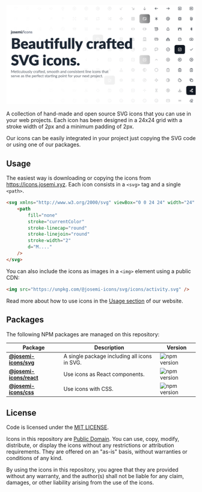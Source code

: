 ![josemi/icons header](./assets//og.png)

A collection of hand-made and open source SVG icons that you can use in your web projects. Each icon has been designed in a 24x24 grid with a stroke width of 2px and a minimum padding of 2px.

Our icons can be easily integrated in your project just copying the SVG code or using one of our packages.

## Usage

The easiest way is downloading or copying the icons from https://icons.josemi.xyz. Each icon consists in a `<svg>` tag and a single `<path>`.

```html
<svg xmlns="http://www.w3.org/2000/svg" viewBox="0 0 24 24" width="24" height="24">
    <path
        fill="none"
        stroke="currentColor"
        stroke-linecap="round"
        stroke-linejoin="round"
        stroke-width="2"
        d="M...."
    />
</svg>
```

You can also include the icons as images in a `<img>` element using a public CDN:

```html
<img src="https://unpkg.com/@josemi-icons/svg/icons/activity.svg" />
```

Read more about how to use icons in the [Usage section](https://icons.josemi.xyz/usage.html) of our website.

## Packages

The following NPM packages are managed on this repository:

| Package | Description | Version |
| ------- | ----------- | ------- |
| **[@josemi-icons/svg](./packages/svg)** | A single package including all icons in SVG. | ![npm version](https://badgen.net/npm/v/@josemi-icons/svg?labelColor=1d2734&color=21bf81) |
| **[@josemi-icons/react](./packages/react)** | Use icons as React components. | ![npm version](https://badgen.net/npm/v/@josemi-icons/react?labelColor=1d2734&color=21bf81) |
| **[@josemi-icons/css](./packages/css)** | Use icons with CSS. | ![npm version](https://badgen.net/npm/v/@josemi-icons/css?labelColor=1d2734&color=21bf81) |

## License

Code is licensed under the [MIT LICENSE](./LICENSE).

Icons in this repository are [Public Domain](https://creativecommons.org/publicdomain/zero/1.0/). You can use, copy, modify, distribute, or display the icons without any restrictions or attribution requirements. They are offered on an "as-is" basis, without warranties or conditions of any kind.

By using the icons in this repository, you agree that they are provided without any warranty, and the author(s) shall not be liable for any claim, damages, or other liability arising from the use of the icons.
